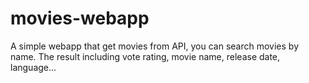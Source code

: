 # movies-webapp
A simple webapp that get movies from API, you can search movies by name. The result including vote rating, movie name, release date, language...
